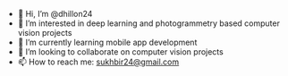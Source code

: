 - 👋 Hi, I’m @dhillon24
- 👀 I’m interested in deep learning and photogrammetry based computer vision projects 
- 🌱 I’m currently learning mobile app development
- 💞️ I’m looking to collaborate on computer vision projects
- 📫 How to reach me: sukhbir24@gmail.com

<!---
dhillon24/dhillon24 is a ✨ special ✨ repository because its `README.md` (this file) appears on your GitHub profile.
You can click the Preview link to take a look at your changes.
--->
